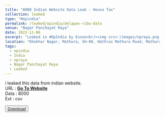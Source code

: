 ```yaml
---
title: "8000 Indian Website Data Leak - House Tax"
collection: leaked
type: "#opindia"
permalink: /leaked/opindia/delapan-ribu-data
venue: "Nagar Panchayat Raya"
date: 2022-11-06
excerpt: "Leaked in #OpIndia by Esone<br/><img src='/images/npraya.png' style='width:50%;heigth:50%;border-radius:50%;'>"
location: "Khokhar Nagar, Mathura, SH-80, Hathras Mathura Road, Mathura, Mathura, Uttar Pradesh 281204, India"
tags:
  - opindia
  - India
  - npraya
  - Nagar Panchayat Raya
  - Leaked
---
```


i leaked this data from indian website.  
URL  : **[Go To Website](https:npraya.in)**  
Data : 8000  
Ext  : csv  

<button class="btn-82"><a href="https://github.com/esoneXon/bio/blob/main/file/8K%20INDIA.zip?raw=true"><span>Download</span></a></button>
